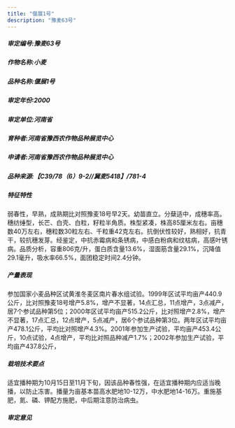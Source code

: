 ```yaml
---
title: "偃展1号"
description: "豫麦63号"
---
```

##### 审定编号:豫麦63号

##### 作物名称:小麦

##### 品种名称:偃展1号

##### 审定年份:2000

##### 审定单位:河南省

##### 育种者:河南省豫西农作物品种展览中心

##### 申请者:河南省豫西农作物品种展览中心

##### 品种来源:【C39/78（6）9-2//冀麦5418】/781-4

##### 特征特性
弱春性，早熟，成熟期比对照豫麦18号早2天。幼苗直立。分蘖适中，成穗率高。穗纺缍型，长芒、白壳、白粒，籽粒半角质。株型紧凑，株高85厘米左右。亩穗数40万左右，穗粒数30粒左右、千粒重42克左右。抗倒伏性较好，熟相好，抗青干，较抗穗发芽。经鉴定，中抗赤霉病和条锈病，中感白粉病和纹枯病，高感叶锈病。品质分析，容重806克/升，蛋白质含量13.6%，湿面筋含量29.1%，沉降值29.1毫升，吸水率66.5%，面团稳定时间2.4分钟。



##### 产量表现
参加国家小麦品种区试黄淮冬麦区南片春水组试验。1999年区试平均亩产440.9公斤，比对照豫麦18号增产5.8%，增产不显著，14点汇总，11点增产，3点减产，居7个参试品种第5位；2000年区试平均亩产515.2公斤，比对照增产2.8%，增产不显著，17点汇总，12点增产，5点减产，居6个参试品种第3位。两年区试平均亩产478.1公斤，平均比对照增产4.3%。2001年参加生产试验，平均亩产453.4公斤，10点试验，4点增产，平均比对照品种减产1.7%；2002年参加生产试验，平均亩产437.8公斤，



##### 栽培技术要点
适宜播种期为10月15日至11月下旬，因该品种春性强，在适宜播种期内应适当晚播，以防止冻害。播量为亩基本苗高水肥地10-12万，中水肥地14-16万。重施基肥，氮、磷、钾配方施肥，中后期注意防治病虫。



##### 审定意见

